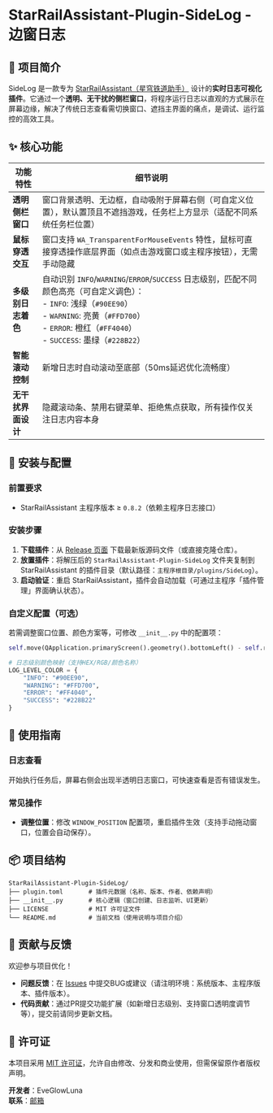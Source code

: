 
# StarRailAssistant-Plugin-SideLog - 边窗日志  


## 📌 项目简介  
SideLog 是一款专为 [StarRailAssistant（星穹铁道助手）](https://github.com/Shasnow/StarRailAssistant) 设计的**实时日志可视化插件**。它通过一个**透明、无干扰的侧栏窗口**，将程序运行日志以直观的方式展示在屏幕边缘，解决了传统日志查看需切换窗口、遮挡主界面的痛点，是调试、运行监控的高效工具。  


## ✨ 核心功能  
| 功能特性 | 细节说明 |  
|----------|----------|  
| **透明侧栏窗口** | 窗口背景透明、无边框，自动吸附于屏幕右侧（可自定义位置），默认置顶且不遮挡游戏，任务栏上方显示（适配不同系统任务栏位置） |  
| **鼠标穿透交互** | 窗口支持 `WA_TransparentForMouseEvents` 特性，鼠标可直接穿透操作底层界面（如点击游戏窗口或主程序按钮），无需手动隐藏 |  
| **多级别日志着色** | 自动识别 `INFO`/`WARNING`/`ERROR`/`SUCCESS` 日志级别，匹配不同颜色高亮（可自定义调色）：<br>- `INFO`: 浅绿（`#90EE90`）<br>- `WARNING`: 亮黄（`#FFD700`）<br>- `ERROR`: 橙红（`#FF4040`）<br>- `SUCCESS`: 墨绿（`#228B22`） |  
| **智能滚动控制** | 新增日志时自动滚动至底部（50ms延迟优化流畅度） |  
| **无干扰界面设计** | 隐藏滚动条、禁用右键菜单、拒绝焦点获取，所有操作仅关注日志内容本身 |  


## 🚀 安装与配置  

### 前置要求  
- StarRailAssistant 主程序版本 ≥ `0.8.2`（依赖主程序日志接口）    


### 安装步骤  
1. **下载插件**：从 [Release 页面](https://github.com/EveGlowLuna/StarRailAssistant-Plugin-SideLog/releases) 下载最新版源码文件（或直接克隆仓库）。  
2. **放置插件**：将解压后的 `StarRailAssistant-Plugin-SideLog` 文件夹复制到 StarRailAssistant 的插件目录（默认路径：`主程序根目录/plugins/SideLog`）。  
3. **启动验证**：重启 StarRailAssistant，插件会自动加载（可通过主程序「插件管理」界面确认状态）。  


### 自定义配置（可选）  
若需调整窗口位置、颜色方案等，可修改 `__init__.py` 中的配置项：  
```python  
self.move(QApplication.primaryScreen().geometry().bottomLeft() - self.rect().bottomLeft() + QPoint(0, -300))  # 定位窗口到屏幕底部任务栏上方

# 日志级别颜色映射（支持HEX/RGB/颜色名称）  
LOG_LEVEL_COLOR = {  
    "INFO": "#90EE90",  
    "WARNING": "#FFD700",  
    "ERROR": "#FF4040",  
    "SUCCESS": "#228B22"  
}  
```  


## 📖 使用指南  

### 日志查看  
开始执行任务后，屏幕右侧会出现半透明日志窗口，可快速查看是否有错误发生。


### 常见操作  
- **调整位置**：修改 `WINDOW_POSITION` 配置项，重启插件生效（支持手动拖动窗口，位置会自动保存）。  


## 📦 项目结构  
```  
StarRailAssistant-Plugin-SideLog/  
├── plugin.toml       # 插件元数据（名称、版本、作者、依赖声明）  
├── __init__.py       # 核心逻辑（窗口创建、日志监听、UI更新）  
├── LICENSE           # MIT 许可证文件  
└── README.md         # 当前文档（使用说明与项目介绍）  
```  


## 🤝 贡献与反馈  
欢迎参与项目优化！  
- **问题反馈**：在 [Issues](https://github.com/EveGlowLuna/StarRailAssistant-Plugin-SideLog/issues) 中提交BUG或建议（请注明环境：系统版本、主程序版本、插件版本）。  
- **代码贡献**：通过PR提交功能扩展（如新增日志级别、支持窗口透明度调节等），提交前请同步更新文档。  


## 📜 许可证  
本项目采用 [MIT 许可证](LICENSE)，允许自由修改、分发和商业使用，但需保留原作者版权声明。  


**开发者**：EveGlowLuna  
**联系**：[邮箱](mailto:ychen4514@outlook.com)
